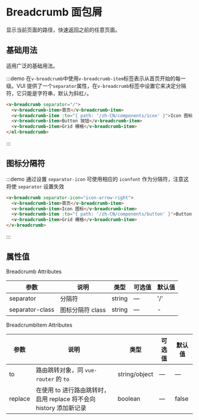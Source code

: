 # Breadcrumb 面包屑

显示当前页面的路径，快速返回之前的任意页面。

## 基础用法

适用广泛的基础用法。

:::demo 在`v-breadcrumb`中使用`v-breadcrumb-item`标签表示从首页开始的每一级。VUI 提供了一个`separator`属性，在`v-breadcrumb`标签中设置它来决定分隔符，它只能是字符串，默认为斜杠`/`。

```html
<v-breadcrumb separator="/">
  <v-breadcrumb-item>首页</v-breadcrumb-item>
  <v-breadcrumb-item :to="{ path: '/zh-CN/components/icon' }">Icon 图标</v-breadcrumb-item>
  <v-breadcrumb-item>Button 按钮</v-breadcrumb-item>
  <v-breadcrumb-item>Grid 栅格</v-breadcrumb-item>
</el-breadcrumb>
```
:::

## 图标分隔符

:::demo 通过设置 `separator-icon` 可使用相应的 `iconfont` 作为分隔符，注意这将使 `separator` 设置失效

```html
<v-breadcrumb separator-icon="icon-arrow-right">
  <v-breadcrumb-item>首页</v-breadcrumb-item>
  <v-breadcrumb-item>Icon 图标</v-breadcrumb-item>
  <v-breadcrumb-item :to="{ path: '/zh-CN/components/button' }">Button 按钮</v-breadcrumb-item>
  <v-breadcrumb-item>Grid 栅格</v-breadcrumb-item>
</v-breadcrumb>
```
:::

## 属性值

Breadcrumb Attributes

| 参数             | 说明              | 类型           | 可选值    | 默认值    |
|----------       |--------------     |----------     |--------  |--------   |
| separator       | 分隔符             | string        | —        | '/'   |
| separator-class | 图标分隔符 class    | string        | —        | -        |

BreadcrumbItem Attributes

| 参数       | 说明          | 类型      | 可选值                           | 默认值  |
|---------- |-------------- |---------- |--------------------------------  |-------- |
| to        | 路由跳转对象，同 `vue-router` 的 `to` | string/object | — | — |
| replace   | 在使用 to 进行路由跳转时，启用 replace 将不会向 history 添加新记录 | boolean | — | false |

<script>
  import Breadcrumb from '@/components/breadcrumb';
  import BreadcrumbItem from '@/components/breadcrumb-item';

  export default {
    components: {
      VBreadcrumb: Breadcrumb,
      VBreadcrumbItem: BreadcrumbItem,
    },
  };
</script>